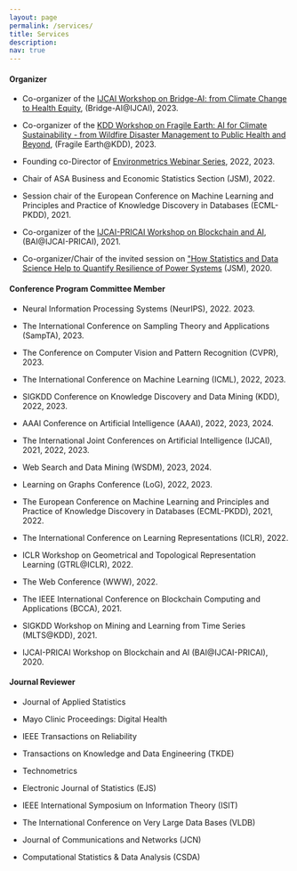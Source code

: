 ```yaml
---
layout: page
permalink: /services/
title: Services
description:
nav: true
---
```


#### Organizer
- Co-organizer of the [IJCAI Workshop on Bridge-AI: from Climate Change to Health Equity](https://sites.google.com/view/bridgeai/home), (Bridge-AI@IJCAI), 2023.

- Co-organizer of the [KDD Workshop on Fragile Earth: AI for Climate Sustainability - from Wildfire Disaster Management to Public Health and Beyond](https://ai4good.org/fragile-earth-2023/), (Fragile Earth@KDD), 2023.

- Founding co-Director of [Environmetrics Webinar Series](https://www.environmetrics.xyz/), 2022, 2023.

- Chair of ASA Business and Economic Statistics Section (JSM), 2022.

- Session chair of the European Conference on Machine Learning and Principles and Practice of Knowledge Discovery in Databases (ECML-PKDD), 2021.

- Co-organizer of the [IJCAI-PRICAI Workshop on Blockchain and AI](https://blockchaindataanalytics.github.io/IJCAI2020/index.html), (BAI@IJCAI-PRICAI), 2021.

- Co-organizer/Chair of the invited session on ["How Statistics and Data Science Help to Quantify Resilience of Power Systems](https://ww2.amstat.org/meetings/jsm/2020/onlineprogram/ActivityDetails.cfm?sessionid=219408) (JSM), 2020.


#### Conference Program Committee Member
- Neural Information Processing Systems (NeurIPS), 2022. 2023.

- The International Conference on Sampling Theory and Applications (SampTA), 2023.
 
- The Conference on Computer Vision and Pattern Recognition (CVPR), 2023.

- The International Conference on Machine Learning (ICML), 2022, 2023.

- SIGKDD Conference on Knowledge Discovery and Data Mining (KDD), 2022, 2023.

- AAAI Conference on Artificial Intelligence (AAAI), 2022, 2023, 2024.

- The International Joint Conferences on Artificial Intelligence (IJCAI), 2021, 2022, 2023.

- Web Search and Data Mining (WSDM), 2023, 2024.

- Learning on Graphs Conference (LoG), 2022, 2023.

- The European Conference on Machine Learning and Principles and Practice of Knowledge Discovery in Databases (ECML-PKDD), 2021, 2022.

- The International Conference on Learning Representations (ICLR), 2022.

- ICLR Workshop on Geometrical and Topological Representation Learning (GTRL@ICLR), 2022.

- The Web Conference (WWW), 2022.

- The IEEE International Conference on Blockchain Computing and Applications (BCCA), 2021.

- SIGKDD Workshop on Mining and Learning from Time Series (MLTS@KDD), 2021.

- IJCAI-PRICAI Workshop on Blockchain and AI (BAI@IJCAI-PRICAI), 2020.


#### Journal Reviewer
- Journal of Applied Statistics
  
- Mayo Clinic Proceedings: Digital Health
  
- IEEE Transactions on Reliability
  
- Transactions on Knowledge and Data Engineering (TKDE)

- Technometrics

- Electronic Journal of Statistics (EJS)

- IEEE International Symposium on Information Theory (ISIT)

- The International Conference on Very Large Data Bases (VLDB)

- Journal of Communications and Networks (JCN)

- Computational Statistics & Data Analysis (CSDA)
